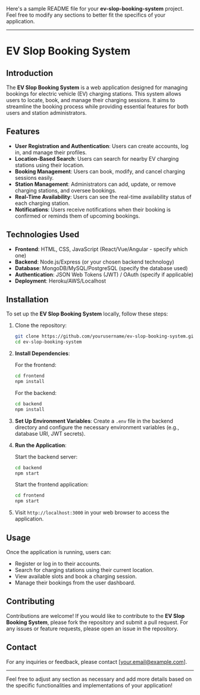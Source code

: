 Here's a sample README file for your **ev-slop-booking-system** project. Feel free to modify any sections to better fit the specifics of your application.

---

# EV Slop Booking System

## Introduction

The **EV Slop Booking System** is a web application designed for managing bookings for electric vehicle (EV) charging stations. This system allows users to locate, book, and manage their charging sessions. It aims to streamline the booking process while providing essential features for both users and station administrators.

## Features

- **User Registration and Authentication**: Users can create accounts, log in, and manage their profiles.
- **Location-Based Search**: Users can search for nearby EV charging stations using their location.
- **Booking Management**: Users can book, modify, and cancel charging sessions easily.
- **Station Management**: Administrators can add, update, or remove charging stations, and oversee bookings.
- **Real-Time Availability**: Users can see the real-time availability status of each charging station.
- **Notifications**: Users receive notifications when their booking is confirmed or reminds them of upcoming bookings.

## Technologies Used

- **Frontend**: HTML, CSS, JavaScript (React/Vue/Angular - specify which one)
- **Backend**: Node.js/Express (or your chosen backend technology)
- **Database**: MongoDB/MySQL/PostgreSQL (specify the database used)
- **Authentication**: JSON Web Tokens (JWT) / OAuth (specify if applicable)
- **Deployment**: Heroku/AWS/Localhost

## Installation

To set up the **EV Slop Booking System** locally, follow these steps:

1. Clone the repository:

   ```bash
   git clone https://github.com/yourusername/ev-slop-booking-system.git
   cd ev-slop-booking-system
   ```

2. **Install Dependencies**:

   For the frontend:

   ```bash
   cd frontend
   npm install
   ```

   For the backend:

   ```bash
   cd backend
   npm install
   ```

3. **Set Up Environment Variables**: Create a `.env` file in the backend directory and configure the necessary environment variables (e.g., database URI, JWT secrets).

4. **Run the Application**:

   Start the backend server:

   ```bash
   cd backend
   npm start
   ```

   Start the frontend application:

   ```bash
   cd frontend
   npm start
   ```

5. Visit `http://localhost:3000` in your web browser to access the application.

## Usage

Once the application is running, users can:

- Register or log in to their accounts.
- Search for charging stations using their current location.
- View available slots and book a charging session.
- Manage their bookings from the user dashboard.

## Contributing

Contributions are welcome! If you would like to contribute to the **EV Slop Booking System**, please fork the repository and submit a pull request. For any issues or feature requests, please open an issue in the repository.



## Contact

For any inquiries or feedback, please contact [your.email@example.com].

---

Feel free to adjust any section as necessary and add more details based on the specific functionalities and implementations of your application!
